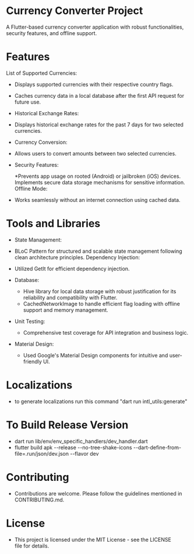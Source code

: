 # Currency Converter Project
A Flutter-based currency converter application with robust functionalities, security features, and offline support.

# Features
List of Supported Currencies:

- Displays supported currencies with their respective country flags.
- Caches currency data in a local database after the first API request for future use.
- Historical Exchange Rates:

- Displays historical exchange rates for the past 7 days for two selected currencies.
- Currency Conversion:

- Allows users to convert amounts between two selected currencies.
- Security Features:

  *Prevents app usage on rooted (Android) or jailbroken (iOS) devices.
  Implements secure data storage mechanisms for sensitive information.
  Offline Mode:

- Works seamlessly without an internet connection using cached data.

# Tools and Libraries

- State Management:

- BLoC Pattern for structured and scalable state management following clean architecture principles.
  Dependency Injection:
- Utilized GetIt for efficient dependency injection.

- Database:
    * Hive library for local data storage with robust justification for its reliability and compatibility with Flutter.
    * CachedNetworkImage to handle efficient flag loading with offline support and memory management.

- Unit Testing:
    * Comprehensive test coverage for API integration and business logic.

- Material Design:
    * Used Google's Material Design components for intuitive and user-friendly UI.


# Localizations
- to generate localizations run this command "dart run intl_utils:generate"

# To Build Release Version
- dart run lib/env/env_specific_handlers/dev_handler.dart
- flutter build apk --release --no-tree-shake-icons --dart-define-from-file=.run/json/dev.json  --flavor dev


# Contributing
- Contributions are welcome. Please follow the guidelines mentioned in CONTRIBUTING.md.

# License
- This project is licensed under the MIT License - see the LICENSE file for details.